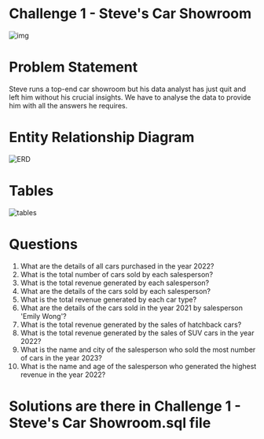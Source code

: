# Challenge 1 - Steve's Car Showroom

![img](https://github.com/laxmiskallimath/DataCoach-SQL-Challenges/assets/38729902/85141959-11b3-4f71-b934-e492a0066a7d)

# Problem Statement

Steve runs a top-end car showroom but his data analyst has just quit and left him without his crucial insights. We have to analyse the data to provide him with all the answers he requires.


# Entity Relationship Diagram
![ERD](https://github.com/laxmiskallimath/DataCoach-SQL-Challenges/assets/38729902/85f24576-f06a-4abf-b0b7-f680d040f335)


# Tables
![tables](https://github.com/laxmiskallimath/DataCoach-SQL-Challenges/assets/38729902/f2490607-8097-45a0-8b22-cbfe35a551d4)



# Questions
1) What are the details of all cars purchased in the year 2022?
2) What is the total number of cars sold by each salesperson?
3) What is the total revenue generated by each salesperson?
4) What are the details of the cars sold by each salesperson?
5) What is the total revenue generated by each car type?
6) What are the details of the cars sold in the year 2021 by salesperson 'Emily Wong'?
7) What is the total revenue generated by the sales of hatchback cars?
8) What is the total revenue generated by the sales of SUV cars in the year 2022?
9) What is the name and city of the salesperson who sold the most number of cars in the year 2023?
10) What is the name and age of the salesperson who generated the highest revenue in the year 2022?
 

# Solutions are there in Challenge 1 - Steve's Car Showroom.sql file


